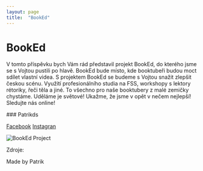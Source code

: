```yaml
---
layout: page
title:  "BookEd"
---
```


# BookEd

V tomto příspěvku bych Vám rád představil projekt BookEd, do kterého jsme se s Vojtou pustili po hlavě. BookEd bude místo, kde booktubeři budou moct sdílet vlastní videa. S projektem BookEd se budeme s Vojtou snažit zlepšit českou scénu. Využití profesionálního studia na FSS, workshopy s lektory rétoriky, řeči těla a jiné. To všechno pro naše booktubery z malé zemičky chystáme. Uděláme je světové! Ukažme, že jsme v opět v nečem nejlepší! Sledujte nás online!

### Patrikds

[Facebook](https://www.facebook.com/bookedproject)
[Instagran](https://www.instagram.com/bookedproject/)

![BookEd Project](\learn-jekyll\images\BookEd.jpg)

Zdroje:

Made by Patrik
